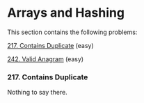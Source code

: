 # Arrays and Hashing

This section contains the following problems:

[217. Contains Duplicate](https://leetcode.com/problems/contains-duplicate/description/) (easy)

[242. Valid Anagram](https://leetcode.com/problems/valid-anagram/description/) (easy)


### 217. Contains Duplicate

Nothing to say there.
